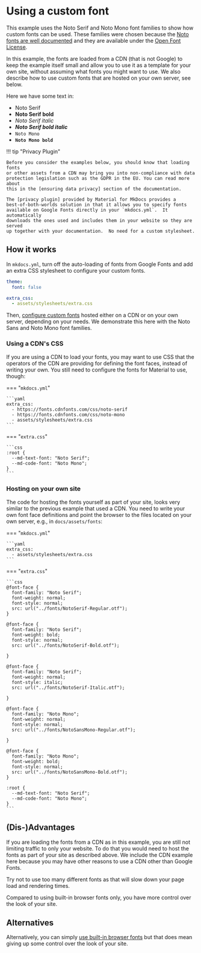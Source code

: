 # Using a custom font

This example uses the Noto Serif and Noto Mono font families to show
how custom fonts can be used. These families were chosen because the 
[Noto fonts are well documented] and they are available under the 
[Open Font License].

[Noto fonts are well documented]: https://notofonts.github.io/noto-docs/
[Open Font License]: https://scripts.sil.org/ofl

In this example, the fonts are loaded from a CDN (that is not Google)
to keep the example itself small and allow you to use it as a template
for your own site, without assuming what fonts you might want to use.
We also describe how to use custom fonts that are hosted on your own
server, see below.

Here we have some text in:

- Noto Serif
- **Noto Serif bold**
- *Noto Serif italic*
- __*Noto Serif bold italic*__
- `Noto Mono`
- __`Noto Mono bold`__ 

!!! tip "Privacy Plugin"

    Before you consider the examples below, you should know that loading fonts
    or other assets from a CDN may bring you into non-compliance with data
    protection legislation such as the GDPR in the EU. You can read more about
    this in the [ensuring data privacy] section of the documentation.

    The [privacy plugin] provided by Material for MkDocs provides a
    best-of-both-worlds solution in that it allows you to specify fonts
    available on Google Fonts directly in your `mkdocs.yml`.  It automatically
    downloads the ones used and includes them in your website so they are served
    up together with your documentation.  No need for a custom stylesheet.

[ensuring data privacy]: https://squidfunk.github.io/mkdocs-material/setup/ensuring-data-privacy
[privacy plugin]: https://squidfunk.github.io/mkdocs-material/plugins/privacy/

## How it works

In `mkdocs.yml`, turn off the auto-loading of fonts from Google Fonts
and add an extra CSS stylesheet to configure your custom fonts.

```yaml
theme:
  font: false

extra_css:
  - assets/stylesheets/extra.css
```

Then, [configure custom fonts] hosted either on a CDN or on your own
server, depending on your needs. We demonstrate this here with the 
Noto Sans and Noto Mono font families.

[configure custom fonts]: https://squidfunk.github.io/mkdocs-material/setup/changing-the-fonts/#additional-fonts

### Using a CDN's CSS

If you are using a CDN to load your fonts, you may want to use CSS
that the operators of the CDN are providing for defining the font
faces, instead of writing your own. You still need to configure the
fonts for Material to use, though:

=== "`mkdocs.yml`"

    ```yaml
    extra_css:
      - https://fonts.cdnfonts.com/css/noto-serif
      - https://fonts.cdnfonts.com/css/noto-mono
      - assets/stylesheets/extra.css
    ```

=== "`extra.css`"

    ```css
    :root {
      --md-text-font: "Noto Serif";
      --md-code-font: "Noto Mono";
    }
    ```

### Hosting on your own site

The code for hosting the fonts yourself as part of your site, looks
very similar to the previous example that used a CDN. You need to
write your own font face definitions and point the browser 
to the files located on your own server, e.g., in
`docs/assets/fonts`:

=== "`mkdocs.yml`"

    ```yaml
    extra_css:
      - assets/stylesheets/extra.css
    ```

=== "`extra.css`"

    ```css
    @font-face {
      font-family: "Noto Serif"; 
      font-weight: normal; 
      font-style: normal;
      src: url("../fonts/NotoSerif-Regular.otf");
    }

    @font-face {
      font-family: "Noto Serif"; 
      font-weight: bold; 
      font-style: normal;
      src: url("../fonts/NotoSerif-Bold.otf");

    }

    @font-face {
      font-family: "Noto Serif"; 
      font-weight: normal; 
      font-style: italic;
      src: url("../fonts/NotoSerif-Italic.otf");

    }

    @font-face {
      font-family: "Noto Mono"; 
      font-weight: normal; 
      font-style: normal;
      src: url("../fonts/NotoSansMono-Regular.otf");

    }

    @font-face {
      font-family: "Noto Mono"; 
      font-weight: bold; 
      font-style: normal;
      src: url("../fonts/NotoSansMono-Bold.otf");
    }

    :root {
      --md-text-font: "Noto Serif";
      --md-code-font: "Noto Mono";
    }
    ```


## (Dis-)Advantages

If you are loading the fonts from a CDN as in this example, you are still not
limiting traffic to only your website. To do that you would need to host the
fonts as part of your site as described above. We include the CDN example here
because you may have other reasons to use a CDN other than Google Fonts.

Try not to use too many different fonts as that will slow down your page load
and rendering times.

Compared to using built-in browser fonts only, you have more control over the
look of your site.

## Alternatives

Alternatively, you can simply [use built-in browser fonts] but that
does mean giving up some control over the look of your site.

[use built-in browser fonts]: ../fonts-builtin
